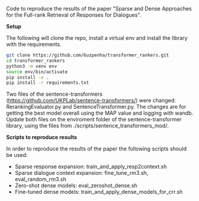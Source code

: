 Code to reproduce the results of the paper "Sparse and Dense Approaches for the Full-rank Retrieval of Responses for Dialogues".

**Setup**

The following will clone the repo, install a virtual env and install the library with the requirements.

```bash
git clone https://github.com/Guzpenha/transformer_rankers.git
cd transformer_rankers
python3 -m venv env
source env/bin/activate
pip install -e .
pip install -r requirements.txt
```

Two files of the sentence-transformers (https://github.com/UKPLab/sentence-transformers/) were changed:  RerankingEvaluator.py and SentenceTransformer.py. The changes are for getting the best model overall using the MAP value and logging with wandb. Update both files on the enviroment folder of the sentence-transformer library, using the files from ./scripts/sentence_transformers_mod/.

**Scripts to reproduce results**

In order to reproduce the results of the paper the following scripts should be used:

- Sparse response expansion: train_and_apply_resp2context.sh
- Sparse dialogue context expansion: fine_tune_rm3.sh, eval_random_rm3.sh
- Zero-shot dense models: eval_zeroshot_dense.sh
- Fine-tuned dense models: train_and_apply_dense_models_for_crr.sh
